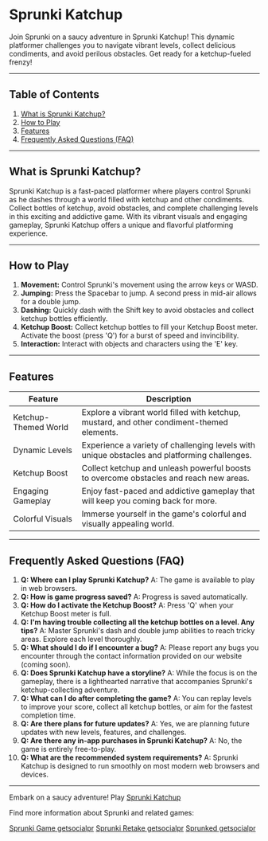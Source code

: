# Sprunki Katchup

Join Sprunki on a saucy adventure in Sprunki Katchup! This dynamic platformer challenges you to navigate vibrant levels, collect delicious condiments, and avoid perilous obstacles. Get ready for a ketchup-fueled frenzy!

---

## Table of Contents

1. [What is Sprunki Katchup?](#what-is-sprunki-katchup)
2. [How to Play](#how-to-play)
3. [Features](#features)
4. [Frequently Asked Questions (FAQ)](#faq)

---

## What is Sprunki Katchup? <a name="what-is-sprunki-katchup"></a>

Sprunki Katchup is a fast-paced platformer where players control Sprunki as he dashes through a world filled with ketchup and other condiments.  Collect bottles of ketchup, avoid obstacles, and complete challenging levels in this exciting and addictive game.  With its vibrant visuals and engaging gameplay, Sprunki Katchup offers a unique and flavorful platforming experience.

---

## How to Play <a name="how-to-play"></a>

1. **Movement:** Control Sprunki's movement using the arrow keys or WASD.
2. **Jumping:** Press the Spacebar to jump. A second press in mid-air allows for a double jump.
3. **Dashing:**  Quickly dash with the Shift key to avoid obstacles and collect ketchup bottles efficiently.
4. **Ketchup Boost:** Collect ketchup bottles to fill your Ketchup Boost meter.  Activate the boost (press 'Q') for a burst of speed and invincibility.
5. **Interaction:** Interact with objects and characters using the 'E' key.

---

## Features <a name="features"></a>

| Feature         | Description                                                                                     |
|-----------------|-------------------------------------------------------------------------------------------------|
| Ketchup-Themed World | Explore a vibrant world filled with ketchup, mustard, and other condiment-themed elements.          |
| Dynamic Levels  | Experience a variety of challenging levels with unique obstacles and platforming challenges.     |
| Ketchup Boost   | Collect ketchup and unleash powerful boosts to overcome obstacles and reach new areas.           |
| Engaging Gameplay | Enjoy fast-paced and addictive gameplay that will keep you coming back for more.                 |
| Colorful Visuals | Immerse yourself in the game's colorful and visually appealing world.                           |


---

## Frequently Asked Questions (FAQ) <a name="faq"></a>

1. **Q: Where can I play Sprunki Katchup?** A: The game is available to play in web browsers.
2. **Q: How is game progress saved?** A: Progress is saved automatically.
3. **Q: How do I activate the Ketchup Boost?** A: Press 'Q' when your Ketchup Boost meter is full.
4. **Q: I'm having trouble collecting all the ketchup bottles on a level.  Any tips?** A:  Master Sprunki's dash and double jump abilities to reach tricky areas.  Explore each level thoroughly.
5. **Q: What should I do if I encounter a bug?** A: Please report any bugs you encounter through the contact information provided on our website (coming soon).
6. **Q: Does Sprunki Katchup have a storyline?** A: While the focus is on the gameplay, there is a lighthearted narrative that accompanies Sprunki's ketchup-collecting adventure.
7. **Q: What can I do after completing the game?** A:  You can replay levels to improve your score, collect all ketchup bottles, or aim for the fastest completion time.
8. **Q:  Are there plans for future updates?** A: Yes, we are planning future updates with new levels, features, and challenges.
9. **Q:  Are there any in-app purchases in Sprunki Katchup?** A: No, the game is entirely free-to-play.
10. **Q: What are the recommended system requirements?** A:  Sprunki Katchup is designed to run smoothly on most modern web browsers and devices.


---


Embark on a saucy adventure! Play [Sprunki Katchup](https://spunky.games/sprunki-katchup)

Find more information about Sprunki and related games:

 [Sprunki Game getsocialpr](https://getsocialpr.com/story19665176/sprunki-game)
 [Sprunki Retake getsocialpr](https://getsocialpr.com/story19665186/sprunki-retake)
 [Sprunked getsocialpr](https://getsocialpr.com/story19665218/sprunked)
